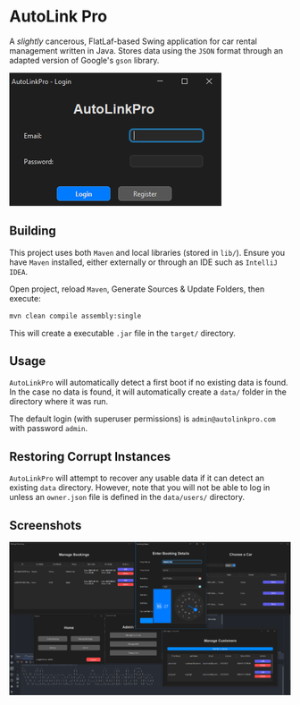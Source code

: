 # AutoLink Pro

A _slightly_ cancerous, FlatLaf-based Swing application for car rental management written in Java. Stores data using the `JSON` format through an adapted version of Google's `gson` library.

![login window](doc/img1.png)

## Building

This project uses both `Maven` and local libraries (stored in `lib/`). Ensure you have `Maven` installed, either externally or through an IDE such as `IntelliJ IDEA`. 

Open project, reload `Maven`, Generate Sources & Update Folders, then execute:

```bash
mvn clean compile assembly:single
```

This will create a executable `.jar` file in the `target/` directory.

## Usage

`AutoLinkPro` will automatically detect a first boot if no existing data is found. In the case no data is found, it will automatically create a `data/` folder in the directory where it was run.

The default login (with superuser permissions) is `admin@autolinkpro.com` with password `admin`.

## Restoring Corrupt Instances

`AutoLinkPro` will attempt to recover any usable data if it can detect an existing `data` directory. However, note that you will not be able to log in unless an `owner.json` file is defined in the `data/users/` directory.

## Screenshots

![you do not know how long it took to make Swing look nice](doc/img2.png)

